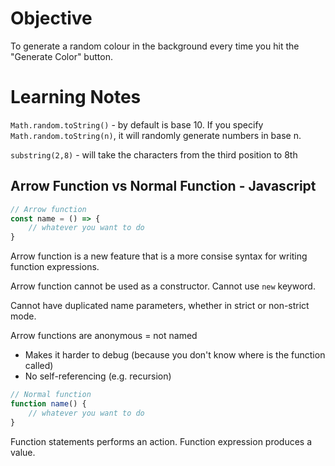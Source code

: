 # Objective
To generate a random colour in the background every time you hit the "Generate Color" button.

# Learning Notes
`Math.random.toString()` - by default is base 10.
If you specify `Math.random.toString(n)`, it will randomly generate numbers in base n.

`substring(2,8)` - will take the characters from the third position to 8th 

## Arrow Function vs Normal Function - Javascript

```js
// Arrow function
const name = () => {
    // whatever you want to do
}

```
Arrow function is a new feature that is a more consise syntax for writing function expressions.

Arrow function cannot be used as a constructor. Cannot use `new` keyword.

Cannot have duplicated name parameters, whether in strict or non-strict mode.

Arrow functions are anonymous = not named
- Makes it harder to debug (because you don't know where is the function called)
- No self-referencing (e.g. recursion)

```js
// Normal function
function name() {
    // whatever you want to do
}

```

Function statements performs an action.
Function expression produces a value.